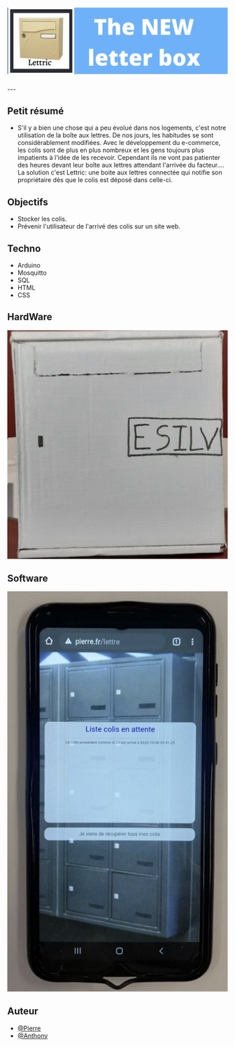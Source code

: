 <h1 align="center">
  <img src="./Assets/header.png" alt="Lettric" />
</h1>
---

## Petit résumé

- S'il y a bien une chose qui a peu évolué dans nos logements, c'est notre utilisation de la boîte aux lettres. De nos jours, les habitudes se sont considérablement modifiées. Avec le développement du e-commerce, les colis sont de plus en plus nombreux et les gens toujours plus impatients à l'idée de les recevoir. Cependant ils ne vont pas patienter des heures devant leur boîte aux lettres attendant l'arrivée du facteur.... La solution c'est Lettric: une boite aux lettres connectée qui notifie son propriétaire dès que le colis est déposé dans celle-ci.

## Objectifs

- Stocker les colis.
- Prévenir l'utilisateur de l'arrivé des colis sur un site web.

## Techno

- Arduino
- Mosquitto
- SQL
- HTML
- CSS

## HardWare
<img src="./Assets/soft.png" alt="Lettric" />

## Software
<img src="./Assets/demo.png" alt="Lettric" />

## Auteur

- [@Pierre](https://github.com/Pierre-Portfolio)
- [@Anthony](https://github.com/Cyd-des-Tenebres)
